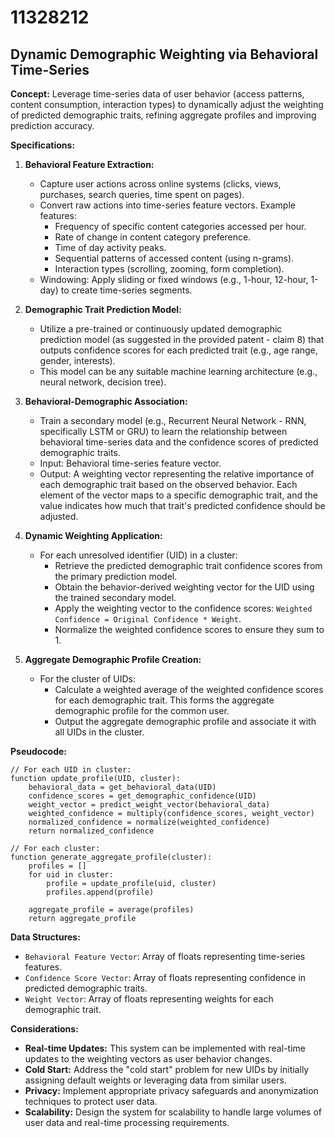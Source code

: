# 11328212

## Dynamic Demographic Weighting via Behavioral Time-Series

**Concept:** Leverage time-series data of user behavior (access patterns, content consumption, interaction types) to dynamically adjust the weighting of predicted demographic traits, refining aggregate profiles and improving prediction accuracy.

**Specifications:**

1.  **Behavioral Feature Extraction:**
    *   Capture user actions across online systems (clicks, views, purchases, search queries, time spent on pages).
    *   Convert raw actions into time-series feature vectors. Example features:
        *   Frequency of specific content categories accessed per hour.
        *   Rate of change in content category preference.
        *   Time of day activity peaks.
        *   Sequential patterns of accessed content (using n-grams).
        *   Interaction types (scrolling, zooming, form completion).
    *   Windowing: Apply sliding or fixed windows (e.g., 1-hour, 12-hour, 1-day) to create time-series segments.

2.  **Demographic Trait Prediction Model:**
    *   Utilize a pre-trained or continuously updated demographic prediction model (as suggested in the provided patent - claim 8) that outputs confidence scores for each predicted trait (e.g., age range, gender, interests).
    *   This model can be any suitable machine learning architecture (e.g., neural network, decision tree).

3.  **Behavioral-Demographic Association:**
    *   Train a secondary model (e.g., Recurrent Neural Network - RNN, specifically LSTM or GRU) to learn the relationship between behavioral time-series data and the confidence scores of predicted demographic traits.
    *   Input: Behavioral time-series feature vector.
    *   Output: A weighting vector representing the relative importance of each demographic trait based on the observed behavior. Each element of the vector maps to a specific demographic trait, and the value indicates how much that trait's predicted confidence should be adjusted.

4.  **Dynamic Weighting Application:**
    *   For each unresolved identifier (UID) in a cluster:
        *   Retrieve the predicted demographic trait confidence scores from the primary prediction model.
        *   Obtain the behavior-derived weighting vector for the UID using the trained secondary model.
        *   Apply the weighting vector to the confidence scores: `Weighted Confidence = Original Confidence * Weight`.
        *   Normalize the weighted confidence scores to ensure they sum to 1.

5.  **Aggregate Demographic Profile Creation:**
    *   For the cluster of UIDs:
        *   Calculate a weighted average of the weighted confidence scores for each demographic trait.  This forms the aggregate demographic profile for the common user.
        *   Output the aggregate demographic profile and associate it with all UIDs in the cluster.

**Pseudocode:**

```
// For each UID in cluster:
function update_profile(UID, cluster):
    behavioral_data = get_behavioral_data(UID)
    confidence_scores = get_demographic_confidence(UID)
    weight_vector = predict_weight_vector(behavioral_data)
    weighted_confidence = multiply(confidence_scores, weight_vector)
    normalized_confidence = normalize(weighted_confidence)
    return normalized_confidence

// For each cluster:
function generate_aggregate_profile(cluster):
    profiles = []
    for uid in cluster:
        profile = update_profile(uid, cluster)
        profiles.append(profile)

    aggregate_profile = average(profiles)
    return aggregate_profile
```

**Data Structures:**

*   `Behavioral Feature Vector`: Array of floats representing time-series features.
*   `Confidence Score Vector`: Array of floats representing confidence in predicted demographic traits.
*   `Weight Vector`: Array of floats representing weights for each demographic trait.

**Considerations:**

*   **Real-time Updates:** This system can be implemented with real-time updates to the weighting vectors as user behavior changes.
*   **Cold Start:** Address the "cold start" problem for new UIDs by initially assigning default weights or leveraging data from similar users.
*   **Privacy:** Implement appropriate privacy safeguards and anonymization techniques to protect user data.
*   **Scalability:**  Design the system for scalability to handle large volumes of user data and real-time processing requirements.